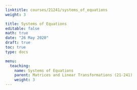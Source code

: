 ```yaml
---
linktitle: courses/21241/systems_of_equations
weight: 3

title: Systems of Equations
editable: false
math: true
date: "26 May 2020"
draft: true
toc: true
type: docs

menu:
  teaching:
    name: Systems of Equations
    parent: Matrices and Linear Transformations (21-241)
    weight: 3
---
```

